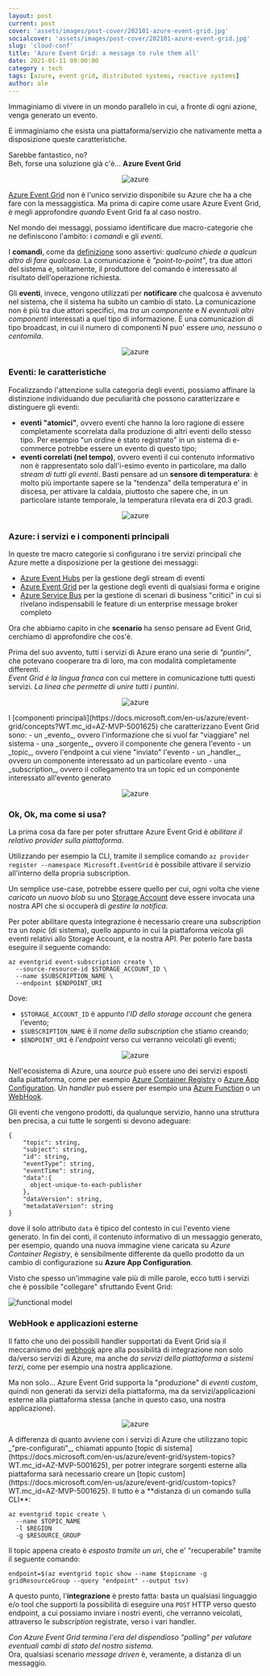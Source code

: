 ```yaml
---
layout: post
current: post
cover: 'assets/images/post-cover/202101-azure-event-grid.jpg'
socialcover: 'assets/images/post-cover/202101-azure-event-grid.jpg'
slug: 'cloud-conf'
title: 'Azure Event Grid: a message to rule them all'
date: 2021-01-11 09:00:00
category : tech
tags: [azure, event grid, distributed systems, reactive systems]
author: ale
---
```

Immaginiamo di vivere in un mondo parallelo in cui, a fronte di ogni azione, venga generato un evento. 

E immaginiamo che esista una piattaforma/servizio che nativamente metta a disposizione queste caratteristiche. 

Sarebbe fantastico, no?<br/>
Beh, forse una soluzione già c'è... **Azure Event Grid**


<figure style="text-align:center"><img src="/assets/images/post-content/azure-event-grid/eventgrid_azure-icons.png" alt="azure" />

</figure>

[Azure Event Grid](https://docs.microsoft.com/en-us/azure/event-grid/?WT.mc_id=AZ-MVP-5001625) non è l'unico servizio disponibile su Azure che ha a che fare con la messaggistica. Ma prima di capire come usare Azure Event Grid, è megli approfondire _quando_ Event Grid fa al caso nostro.

Nel mondo dei messaggi, possiamo identificare due macro-categorie che ne definiscono l'ambito: i _comandi_ e gli _eventi_.

I **comandi**, come da [definizione](https://www.treccani.it/vocabolario/comando1/) sono assertivi: *qualcuno chiede a qualcun altro di fare qualcosa*. La comunicazione è *"point-to-point"*, tra due attori del sistema e, solitamente, il produttore del comando è interessato al risultato dell'operazione richiesta.

Gli **eventi**, invece, vengono utilizzati per **notificare** che qualcosa è avvenuto nel sistema, che il sistema ha subito un cambio di stato. La comunicazione non è più tra due attori specifici, ma *tra un componente* e *N eventuali altri componenti* interessati a quel tipo di informazione. &Egrave; una comunicazion di tipo broadcast, in cui il numero di componenti N puo' essere _uno, nessuno o centomila_.
<figure style="text-align:center"><img src="/assets/images/post-content/azure-event-grid/eventgrid_bottle.png" alt="azure" />
</figure>

### Eventi: le caratteristiche
Focalizzando l'attenzione sulla categoria degli eventi, possiamo affinare la distinzione individuando due peculiarità che possono caratterizzare e distinguere gli eventi:
- **eventi "atomici"**, ovvero eventi che hanno la loro ragione di essere completamente scorrelata dalla produzione di altri eventi dello stesso tipo. Per esempio "un ordine è stato registrato" in un sistema di e-commerce potrebbe essere un evento di questo tipo;
- **eventi correlati (nel tempo)**, ovvero eventi il cui contenuto informativo non è rappresentato solo dall'i-esimo evento in particolare, ma dallo _stream di tutti gli eventi_. Basti pensare ad un **sensore di temperatura**: è molto più importante sapere se la "tendenza" della temperatura e' in discesa, per attivare la caldaia, piuttosto che sapere che, in un particolare istante temporale, la temperatura rilevata era di 20.3 gradi.
<figure style="text-align:center"><img src="/assets/images/post-content/azure-event-grid/eventgrid_letters.png" alt="azure" />

</figure>

### Azure: i servizi e i componenti principali
In queste tre macro categorie si configurano i tre servizi principali che Azure mette a disposizione per la gestione dei messaggi:
- [Azure Event Hubs](https://azure.microsoft.com/en-us/services/event-hubs/?WT.mc_id=AZ-MVP-5001625) per la gestione degli stream di eventi
- [Azure Event Grid](https://docs.microsoft.com/en-us/azure/event-grid/?WT.mc_id=AZ-MVP-5001625) per la gestione degli eventi di qualsiasi forma e origine
- [Azure Service Bus](https://docs.microsoft.com/en-us/azure/service-bus-messaging/service-bus-messaging-overview?WT.mc_id=AZ-MVP-5001625) per la gestione di scenari di business "critici" in cui si rivelano indispensabili le feature di un enterprise message broker completo

Ora che abbiamo capito in che **scenario** ha senso pensare ad Event Grid, cerchiamo di approfondire che cos'è.

Prima del suo avvento, tutti i servizi di Azure erano una serie di _"puntini"_, che potevano cooperare tra di loro, ma con modalità completamente differenti. <br/>
_Event Grid è la lingua franca_ con cui mettere in comunicazione tutti questi servizi. _La linea che permette di unire tutti i puntini_.

<figure style="text-align:center"><img src="/assets/images/post-content/azure-event-grid/eventgrid_mail.png" alt="azure" />

</figure>
I [componenti principali](https://docs.microsoft.com/en-us/azure/event-grid/concepts?WT.mc_id=AZ-MVP-5001625) che caratterizzano Event Grid sono:
- un _evento_, ovvero l'informazione che si vuol far "viaggiare" nel sistema
- una _sorgente_, ovvero il componente che genera l'evento
- un _topic_, ovvero l'endpoint a cui viene "inviato" l'evento
- un _handler_, ovvero un componente interessato ad un particolare evento
- una _subscription_, ovvero il collegamento tra un topic ed un componente interessato all'evento generato
<figure style="text-align:center"><img src="/assets/images/post-content/azure-event-grid/eventgrid_postbox.png" alt="azure" />
</figure>

### Ok, Ok, ma come si usa?
La prima cosa da fare per poter sfruttare Azure Event Grid è _abilitare il relativo provider sulla piattaforma_.

Utilizzando per esempio la CLI, tramite il semplice comando `az provider register --namespace Microsoft.EventGrid` è possibile attivare il servizio all'interno della propria subscription.  

Un semplice use-case, potrebbe essere quello per cui, ogni volta che viene _caricato un nuovo blob_ su uno [Storage Account](https://docs.microsoft.com/en-us/azure/storage/common/storage-account-overview?WT.mc_id=AZ-MVP-5001625) deve essere invocata una nostra API che si occuperà di _gestire la notifica_.

Per poter abilitare questa integrazione è necessario creare una _subscription_ tra un _topic_ (di sistema), quello appunto in cui la piattaforma veicola gli eventi relativi allo Storage Account, e la nostra API. Per poterlo fare basta eseguire il seguente comando:

```
az eventgrid event-subscription create \
  --source-resource-id $STORAGE_ACCOUNT_ID \
  --name $SUBSCRIPTION_NAME \
  --endpoint $ENDPOINT_URI
```

Dove:
- `$STORAGE_ACCOUNT_ID` è appunto _l'ID dello storage account_ che genera l'evento;
- `$SUBSCRIPTION_NAME` è il _nome della subscription_ che stiamo creando;
- `$ENDPOINT_URI` è _l'endpoint_ verso cui verranno veicolati gli eventi;

<figure style="text-align:center"><img src="/assets/images/post-content/azure-event-grid/eventgrid_mailbox.png" alt="azure" />

</figure>

Nell'ecosistema di Azure, una _source_ può essere uno dei servizi esposti dalla piattaforma, come per esempio [Azure Container Registry](https://docs.microsoft.com/en-us/azure/event-grid/event-schema-container-registry?WT.mc_id=AZ-MVP-5001625) o [Azure App Configuration](https://docs.microsoft.com/en-us/azure/event-grid/event-schema-app-configuration?WT.mc_id=AZ-MVP-5001625). Un _handler_ può essere per esempio una [Azure Function](https://docs.microsoft.com/en-us/azure/event-grid/handler-functions?WT.mc_id=AZ-MVP-5001625) o un [WebHook](https://docs.microsoft.com/en-us/azure/event-grid/handler-webhooks?WT.mc_id=AZ-MVP-5001625).  

Gli eventi che vengono prodotti, da qualunque servizio, hanno una struttura ben precisa, a cui tutte le sorgenti si devono adeguare:

```
{
    "topic": string,
    "subject": string,
    "id": string,
    "eventType": string,
    "eventTime": string,
    "data":{
      object-unique-to-each-publisher
    },
    "dataVersion": string,
    "metadataVersion": string
}
```

dove il solo attributo `data` è tipico del contesto in cui l'evento viene generato. In fin dei conti, il contenuto informativo di un messaggio generato, per esempio, quando una nuova immagine viene caricata su _Azure Container Registry_, è sensibilmente differente da quello prodotto da un cambio di configurazione su **Azure App Configuration**.

Visto che spesso un'immagine vale più di mille parole, ecco tutti i servizi che è possibile "collegare" sfruttando Event Grid:


![functional model](https://docs.microsoft.com/en-us/azure/event-grid/media/overview/functional-model.png?WT.mc_id=AZ-MVP-5001625)

### WebHook e applicazioni esterne
Il fatto che uno dei possibili handler supportati da Event Grid sia il meccanismo dei [webhook](https://docs.microsoft.com/en-us/azure/event-grid/handler-webhooks?WT.mc_id=AZ-MVP-5001625) apre alla possibilità di integrazione non solo da/verso servizi di Azure, ma anche _da servizi della piattaforma a sistemi terzi_, come per esempio una nostra applicazione.  

Ma non solo... Azure Event Grid supporta la "produzione" di _eventi custom_, quindi non generati da servizi della piattaforma, ma da servizi/applicazioni esterne alla piattaforma stessa (anche in questo caso, una nostra applicazione).  
<figure style="text-align:center"><img src="/assets/images/post-content/azure-event-grid/eventgrid_missing-part.png" alt="azure" />

</figure>
A differenza di quanto avviene con i servizi di Azure che utilizzano topic _"pre-configurati"_, chiamati appunto [topic di sistema](https://docs.microsoft.com/en-us/azure/event-grid/system-topics?WT.mc_id=AZ-MVP-5001625), per potrer integrare sorgenti esterne alla piattaforma sarà necessario creare un [topic custom](https://docs.microsoft.com/en-us/azure/event-grid/custom-topics?WT.mc_id=AZ-MVP-5001625).  
Il tutto è a **distanza di un comando sulla CLI**:

```
az eventgrid topic create \
  --name $TOPIC_NAME 
  -l $REGION 
  -g $RESOURCE_GROUP
```

Il topic appena creato è _esposto tramite un uri_, che e' "recuperabile" tramite il seguente comando:

```
endpoint=$(az eventgrid topic show --name $topicname -g gridResourceGroup --query "endpoint" --output tsv)
```

A questo punto, l'**integrazione** è presto fatta: basta un qualsiasi linguaggio e/o tool che supporti la possibilità di eseguire una `POST` HTTP verso questo endpoint, a cui possiamo inviare i nostri eventi, che verranno veicolati, attraverso le _subscription_ registrate, verso i vari handler.

_Con Azure Event Grid termina l'era del dispendioso "polling" per valutare eventuali cambi di stato del nostro sistema._ <br/>
Ora, qualsiasi scenario _message driven_ è, veramente, a distanza di un messaggio.


